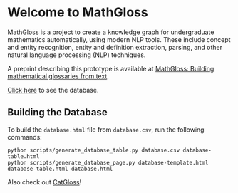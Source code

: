 # Welcome to MathGloss
MathGloss is a project to create a knowledge graph for undergraduate mathematics automatically, using modern NLP tools. These include concept and entity recognition, entity and definition extraction, parsing, and other natural language processing (NLP) techniques.

A preprint describing this prototype is available at [MathGloss: Building mathematical glossaries from text](https://arxiv.org/abs/2311.12649).

[Click here](https://mathgloss.github.io/MathGloss/database) to see the database.

## Building the Database
To build the `database.html` file from `database.csv`, run the following commands:
```
python scripts/generate_database_table.py database.csv database-table.html
python scripts/generate_database_page.py database-template.html database-table.html database.html
```

Also check out [CatGloss](https://mathgloss.github.io/CatGloss/)!
